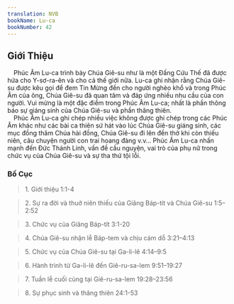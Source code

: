 ```yaml
---
translation: NVB
bookName: Lu-ca 
bookNumber: 42
---
```


<div class="title"><h2>Giới Thiệu </h2></div> Phúc Âm Lu-ca trình bày Chúa Giê-su như là một Đấng Cứu Thế đã được hứa cho Y-sơ-ra-ên và cho cả thế giới nữa. Lu-ca ghi nhận rằng Chúa Giê-su được kêu gọi để đem Tin Mừng đến cho người nghèo khổ và trong Phúc Âm của ông, Chúa Giê-su đã quan tâm và đáp ứng nhiều nhu cầu của con người. Vui mừng là một đặc điểm trong Phúc Âm Lu-ca; nhất là phần thông báo sự giáng sinh của Chúa Giê-su và phần thăng thiên. <br/> Phúc Âm Lu-ca ghi chép nhiều việc không được ghi chép trong các Phúc Âm khác như các bài ca thiên sứ hát vào lúc Chúa Giê-su giáng sinh, các mục đồng thăm Chúa hài đồng, Chúa Giê-su đi lên đền thờ khi còn thiếu niên, câu chuyện người con trai hoang đàng v.v… Phúc Âm Lu-ca nhấn mạnh đến Đức Thánh Linh, vấn đề cầu nguyện, vai trò của phụ nữ trong chức vụ của Chúa Giê-su và sự tha thứ tội lỗi. <br/><div class="title"><h3>Bố Cục </h3></div><blockquote>1. Giới thiệu 1:1-4</blockquote><blockquote>2. Sự ra đời và thuở niên thiếu của Giăng Báp-tít và Chúa Giê-su 1:5–2:52</blockquote><blockquote>3. Chức vụ của Giăng Báp-tít 3:1-20</blockquote><blockquote>4. Chúa Giê-su nhận lễ Báp-tem và chịu cám dỗ 3:21–4:13</blockquote><blockquote>5. Chức vụ của Chúa Giê-su tại Ga-li-lê 4:14–9:5</blockquote><blockquote>6. Hành trình từ Ga-li-lê đến Giê-ru-sa-lem 9:51–19:27</blockquote><blockquote>7. Tuần lễ cuối cùng tại Giê-ru-sa-lem 19:28–23:56</blockquote><blockquote>8. Sự phục sinh và thăng thiên 24:1-53</blockquote>
